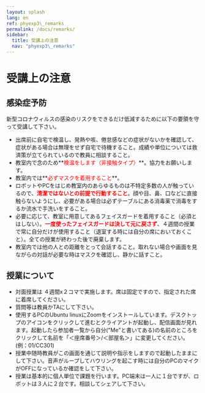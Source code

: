 ```yaml
---
layout: splash
lang: en
ref: phyexp3\_remarks
permalink: /docs/remarks/
sidebar:
  title: 受講上の注意
  nav: "phyexp3\_remarks"
---
```


# 受講上の注意

## 感染症予防

新型コロナウィルスの感染のリスクをできるだけ低減するために以下の要領を守って受講して下さい。

- 出席前に自宅で検温し、発熱や咳、倦怠感などの症状がないかを確認して、症状がある場合は無理をせず自宅で待機すること。成績や単位については救済策が立てられているので教員に相談すること。
- 教室内で念のため**<font color="red">検温をします（非接触タイプ）</font>**。協力をお願いします。
- 教室内では**<font color="red">必ずマスクを着用すること</font>**。
- ロボットやPCをはじめ教室内のあらゆるものは不特定多数の人が触っているので、**<font color="red">清潔ではないとの前提で行動すること</font>**。顔や目、鼻、口などに直接触らないようにし、必要がある場合は必ずテーブルにある消毒薬で消毒をするか流水で手洗いをすること。
- 必要に応じて、教室に用意してあるフェイスガードを着用すること（必須とはしない）。**<font color="red">一度使ったフェイスガードは決して元に戻さず</font>**、４週間の授業で常に自分だけが使用すること（退室する時には自分の席においておくこと）。全ての授業が終わった後で廃棄します。
- 教室内では他の人との距離をとって会話すること。取れない場合や画面を見ながらの対話が必要な時はマスクを確認し、静かに話すこと。

## 授業について

- 対面授業は ４週間x２コマで実施します。席は固定ですので、指定された席に着席してください。
- 質問等は教員かTAにして下さい。
- 使用するPCのUbuntu linuxにZoomをインストールしています。デスクトップのアイコンをクリックして進むとクライアントが起動し、配信画面が見れます。起動したら参加者一覧から自分("Me"と書いてある)の名前のところをクリックして名前を「＜座席番号＞/＜部屋名＞」に変更してください。(例：01/CC301)
- 授業中随時教員がこの画面を通じて説明や指示をしますので起動したままにして下さい。音声がループしてハウリングを起こす時には自分のPCのマイクがOFFになっているか確認をして下さい。
- 授業は基本的に個人単位で課題を行います。PC端末は一人に１台ですが、ロボットは３人に２台です。相談してシェアして下さい。




